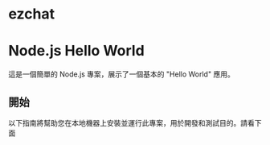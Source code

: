 # ezchat

# Node.js Hello World

這是一個簡單的 Node.js 專案，展示了一個基本的 "Hello World" 應用。

## 開始

以下指南將幫助您在本地機器上安裝並運行此專案，用於開發和測試目的。請看下面
